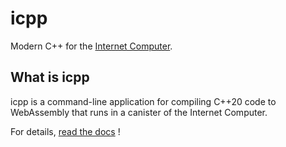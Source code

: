 # icpp

Modern C++ for the [Internet Computer](https://internetcomputer.org/).

## What is icpp

icpp is a command-line application for compiling C++20 code to WebAssembly that runs in a canister of the Internet Computer.

For details, [read the docs](https://ja23a-jiaaa-aaaag-abf3q-cai.ic0.app/) !
